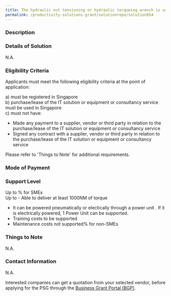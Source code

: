 ```yaml
---
title: The hydraulic nut tensioning or hydraulic torqueing wrench is used for bolting, especially in tight spaces. It prevents damage and unnecessary stress due to overtightening. Time and manpower is saved during operation.
permalink: /productivity-solutions-grant/solutionrepo/solution954
---
```


### Description



### Details of Solution

N.A.

### Eligibility Criteria

Applicants must meet the following eligibility criteria at the point of application:

a) must be registered in Singapore <br>
b) purchase/lease of the IT solution or equipment or consultancy service must be used in Singapore <br>
c) must not have:
- Made any payment to a supplier, vendor or third party in relation to the purchase/lease of the IT solution or equipment or consultancy service
- Signed any contract with a supplier, vendor or third party in relation to the purchase/lease of the IT solution or equipment or consultancy service

Please refer to 'Things to Note' for additional requirements.

### Mode of Payment


### Support Level
Up to % for SMEs <br>
Up to - Able to deliver at least 1000NM of torque
- It can be powered pneumatically or electically through a power unit  . If it is electrically powered, 1 Power Unit can be supported.
- Training costs to be supported
- Maintenance costs not supported% for non-SMEs

### Things to Note
N.A.

### Contact Information
N.A.

Interested companies can get a quotation from your selected vendor, before applying for the PSG through the <a target='_blank' rel='noopener' href='https://www.businessgrants.gov.sg/'>Business Grant Portal (BGP)</a>.
